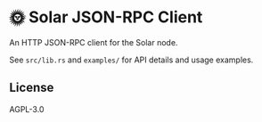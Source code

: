 # 🌞 Solar JSON-RPC Client

An HTTP JSON-RPC client for the Solar node.

See `src/lib.rs` and `examples/` for API details and usage examples.

## License

AGPL-3.0
